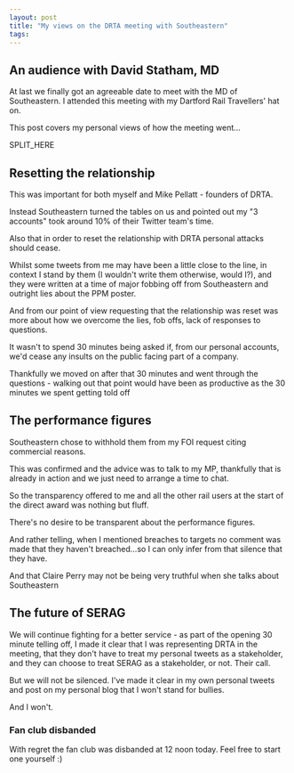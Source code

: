 ```yaml
---
layout: post
title: "My views on the DRTA meeting with Southeastern"
tags:
---
```


## An audience with David Statham, MD

At last we finally got an agreeable date to meet with the MD of Southeastern. I attended this meeting with my Dartford Rail Travellers' hat on.

This post covers my personal views of how the meeting went...

SPLIT_HERE

## Resetting the relationship

This was important for both myself and Mike Pellatt - founders of DRTA.

Instead Southeastern turned the tables on us and pointed out my "3 accounts" took around 10% of their Twitter team's time.

Also that in order to reset the relationship with DRTA personal attacks should cease.

Whilst some tweets from me may have been a little close to the line, in context I stand by them (I wouldn't write them otherwise, would I?), and they were written at a time of major fobbing off from Southeastern and outright lies about the PPM poster.

And from our point of view requesting that the relationship was reset was more about how we overcome the lies, fob offs, lack of responses to questions.

It wasn't to spend 30 minutes being asked if, from our personal accounts, we'd cease any insults on the public facing part of a company.

Thankfully we moved on after that 30 minutes and went through the questions - walking out that point would have been as productive as the 30 minutes we spent getting told off

## The performance figures

Southeastern chose to withhold them from my FOI request citing commercial reasons.

This was confirmed and the advice was to talk to my MP, thankfully that is already in action and we just need to arrange a time to chat.

So the transparency offered to me and all the other rail users at the start of the direct award was nothing but fluff.

There's no desire to be transparent about the performance figures.

And rather telling, when I mentioned breaches to targets no comment was made that they haven't breached...so I can only infer from that silence that they have.

And that Claire Perry may not be being very truthful when she talks about Southeastern

## The future of SERAG

We will continue fighting for a better service - as part of the opening 30 minute telling off, I made it clear that I was representing DRTA in the meeting, that they don't have to treat my personal tweets as a stakeholder, and they can choose to treat SERAG as a stakeholder, or not. Their call.

But we will not be silenced. I've made it clear in my own personal tweets and post on my personal blog that I won't stand for bullies.

And I won't.

### Fan club disbanded

With regret the fan club was disbanded at 12 noon today. Feel free to start one yourself :)
